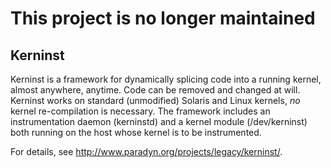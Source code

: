 # This project is no longer maintained

## Kerninst

Kerninst is a framework for dynamically splicing code into a running kernel, almost anywhere, anytime. Code can be removed and changed at will. Kerninst works on standard (unmodified) Solaris and Linux kernels, *no* kernel re-compilation is necessary. The framework includes an instrumentation daemon (kerninstd) and a kernel module (/dev/kerninst) both running on the host whose kernel is to be instrumented.

For details, see http://www.paradyn.org/projects/legacy/kerninst/.
